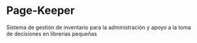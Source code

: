 # Page-Keeper
Sistema de gestión de inventario para la administración y apoyo a la toma de decisiones en librerías pequeñas
